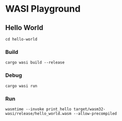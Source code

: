 # WASI Playground

## Hello World

`cd hello-world`

### Build

`cargo wasi build --release`

### Debug 

`cargo wasi run`

### Run

`wasmtime --invoke print_hello target/wasm32-wasi/release/hello_world.wasm --allow-precompiled`
